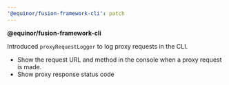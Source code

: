 ```yaml
---
'@equinor/fusion-framework-cli': patch
---
```


**@equinor/fusion-framework-cli**

Introduced `proxyRequestLogger` to log proxy requests in the CLI.

-   Show the request URL and method in the console when a proxy request is made.
-   Show proxy response status code
